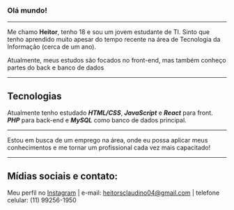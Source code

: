 ### **Olá mundo!** 
***
Me chamo **Heitor**, tenho 18 e sou um jovem estudante de TI. Sinto que tenho aprendido muito apesar do tempo recente na área de Tecnologia da Informação (cerca de um ano).

Atualmente, meus estudos são focados no front-end, mas também conheço partes do back e banco de dados
***
## **Tecnologias**
Atualmente tenho estudado __*HTML/CSS*__, __*JavaScript*__ e __*React*__ para front. __*PHP*__ para back-end e __*MySQL*__ como banco de dados principal.
***
Estou em busca de um emprego na área, onde eu possa aplicar meus conhecimentos e me tornar um profissional cada vez mais capacitado!

***
## **Mídias sociais e contato:**
Meu perfil no [Instagram](https://instagram.com/heitordasilvaclaudino/) |
e-mail: heitorsclaudino04@gmail.com |
telefone celular: (11) 99256-1950

